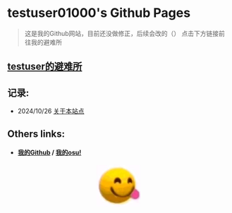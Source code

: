 # testuser01000's Github Pages

> 这是我的Github网站，目前还没做修正，后续会改的（）
> 点击下方链接前往我的避难所

## [testuser的避难所](http://testuser.ysepan.com)

## 记录:
- 2024/10/26 [关于本站点](docs/1.md)

## Others links:

- #### [我的Github](https://github.com/testuser01000) / [我的osu!](https://osu.ppy.sh/users/31860102) 

<p align="center"><img src="!.jpg" width="100"/></p>
